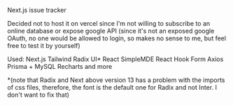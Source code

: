 Next.js issue tracker

Decided not to host it on vercel since I'm not willing to subscribe to an online database or expose google API (since it's not an exposed google OAuth, no one would be allowed to login, so makes no sense to me, but feel free to test it by yourself)

Used:
Next.js
Tailwind
Radix UI\*
React SimpleMDE
React Hook Form
Axios
Prisma + MySQL
Recharts
and more

\*(note that Radix and Next above version 13 has a problem with the imports of css files, therefore, the font is the default one for Radix and not Inter. I don't want to fix that)
